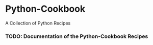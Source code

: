 # Python-Cookbook
A Collection of Python Recipes

### TODO: Documentation of the Python-Cookbook Recipes
